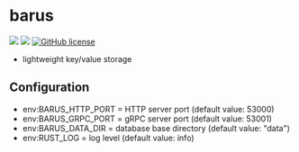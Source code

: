 # barus

![](https://img.shields.io/badge/language-Rust-red) ![](https://img.shields.io/badge/version-0.0.1-brightgreen) [![GitHub license](https://img.shields.io/badge/license-MIT-blue.svg)](https://github.com/myyrakle/barus/blob/master/LICENSE)

- lightweight key/value storage

## Configuration

- env:BARUS_HTTP_PORT = HTTP server port (default value: 53000)
- env:BARUS_GRPC_PORT = gRPC server port (default value: 53001)
- env:BARUS_DATA_DIR = database base directory (default value: "data")
- env:RUST_LOG = log level (default value: info)
